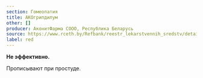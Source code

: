 ```yaml
---
section: Гомеопатия
title: АКОгрипдилум
other: []
producer: АконитФарма СООО, Республика Беларусь
source: https://www.rceth.by/Refbank/reestr_lekarstvennih_sredstv/details/17_12_2010
label: red
---
```


**Не эффективно.**

Прописывают при простуде.
